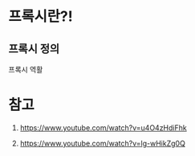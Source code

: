 # 프록시란?!



## 프록시 정의



프록시 역활













# 참고



1. https://www.youtube.com/watch?v=u4O4zHdiFhk

2. https://www.youtube.com/watch?v=lg-wHikZg0Q